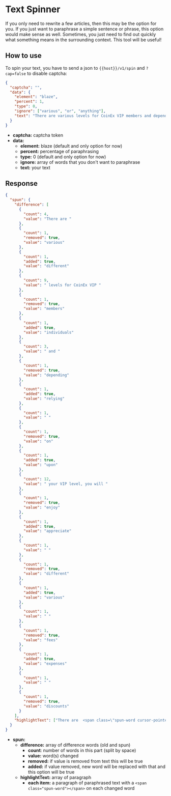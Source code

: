 # Text Spinner

If you only need to rewrite a few articles, then this may be the option for you. If you just want to paraphrase a simple sentence or phrase, this option would make sense as well. Sometimes, you just need to find out quickly what something means in the surrounding context. This tool will be useful!

## How to use

To spin your text, you have to send a json to `{{host}}/v1/spin` and `?cap=false` to disable captcha:

```json
{
  "captcha": "",
  "data": {
    "element": "blaze",
    "percent": 1,
    "type": 0,
    "ignore": ["various", "or", "anything"],
    "text": "There are various levels for CoinEx VIP members and depending on your VIP level, you will enjoy different fees discounts."
  }
}
```
- **captcha:** captcha token
- **data:**
  - **element:** blaze (default and only option for now)
  - **percent:** percentage of paraphrasing
  - **type:** 0 (default and only option for now)
  - **ignore:** array of words that you don't want to paraphrase
  - **text:** your text 

## Response

```json
{
  "spun": {
    "difference": [
      {
        "count": 4,
        "value": "There are "
      },
      {
        "count": 1,
        "removed": true,
        "value": "various"
      },
      {
        "count": 1,
        "added": true,
        "value": "different"
      },
      {
        "count": 9,
        "value": " levels for CoinEx VIP "
      },
      {
        "count": 1,
        "removed": true,
        "value": "members"
      },
      {
        "count": 1,
        "added": true,
        "value": "individuals"
      },
      {
        "count": 3,
        "value": " and "
      },
      {
        "count": 1,
        "removed": true,
        "value": "depending"
      },
      {
        "count": 1,
        "added": true,
        "value": "relying"
      },
      {
        "count": 1,
        "value": " "
      },
      {
        "count": 1,
        "removed": true,
        "value": "on"
      },
      {
        "count": 1,
        "added": true,
        "value": "upon"
      },
      {
        "count": 12,
        "value": " your VIP level, you will "
      },
      {
        "count": 1,
        "removed": true,
        "value": "enjoy"
      },
      {
        "count": 1,
        "added": true,
        "value": "appreciate"
      },
      {
        "count": 1,
        "value": " "
      },
      {
        "count": 1,
        "removed": true,
        "value": "different"
      },
      {
        "count": 1,
        "added": true,
        "value": "various"
      },
      {
        "count": 1,
        "value": " "
      },
      {
        "count": 1,
        "removed": true,
        "value": "fees"
      },
      {
        "count": 1,
        "added": true,
        "value": "expenses"
      },
      {
        "count": 1,
        "value": " "
      },
      {
        "count": 1,
        "removed": true,
        "value": "discounts"
      }
    ],
    "highlightText": ["There are  <span class=\"spun-word cursor-pointer\">different</span> levels for CoinEx VIP  <span class=\"spun-word cursor-pointer\">individuals</span> and  <span class=\"spun-word cursor-pointer\">relying</span>  <span class=\"spun-word cursor-pointer\">upon</span> your VIP level, you will  <span class=\"spun-word cursor-pointer\">appreciate</span>  <span class=\"spun-word cursor-pointer\">various</span>  <span class=\"spun-word cursor-pointer\">expenses</span>  <span class=\"spun-word cursor-pointer\">limits</span>."]
  }
}
```

- **spun:**
  - **difference:** array of difference words (old and spun)
    - **count**: number of words in this part (split by space)
    - **value:** word(s) changed
    - **removed:** if value is removed from text this will be true
    - **added:** if value removed, new word will be replaced with that and this option will be true
  - **highlightText:** array of paragraph
    - **each item:** a paragraph of paraphrased text with a ```<span class="spun-word"></span>``` on each changed word

